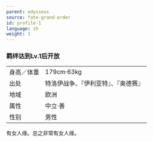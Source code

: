 ```yaml
---
parent: odysseus
source: fate-grand-order
id: profile-1
language: zh
weight: 1
---
```


### 羁绊达到Lv.1后开放

<table>
  <tr><td>身高／体重</td><td>179cm·63kg</td></tr>
  <tr><td>出处</td><td>特洛伊战争、『伊利亚特』、『奥德赛』</td></tr>
  <tr><td>地域</td><td>欧洲</td></tr>
  <tr><td>属性</td><td>中立·善</td></tr>
  <tr><td>性别</td><td>男性</td></tr>
</table>

有女人缘。总之非常有女人缘。
